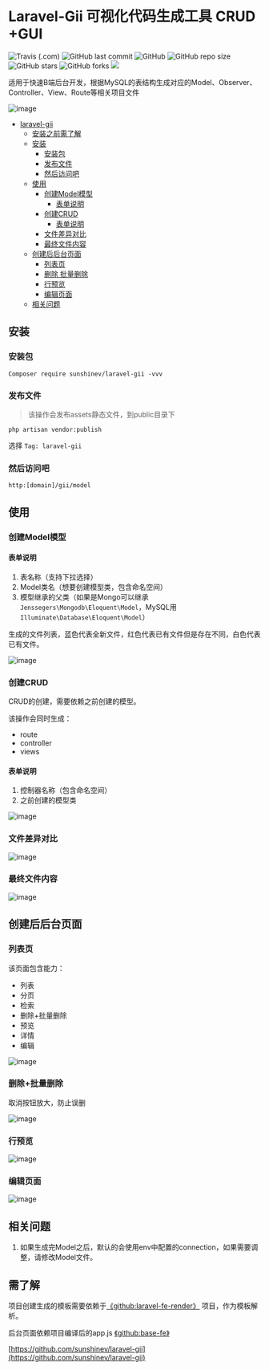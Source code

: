 # Laravel-Gii 可视化代码生成工具  CRUD +GUI 
![Travis (.com)](https://img.shields.io/travis/com/sunshinev/laravel-gii)
![GitHub last commit](https://img.shields.io/github/last-commit/sunshinev/laravel-gii)
![GitHub](https://img.shields.io/github/license/sunshinev/laravel-gii)
![GitHub repo size](https://img.shields.io/github/repo-size/sunshinev/laravel-gii)
![GitHub stars](https://img.shields.io/github/stars/sunshinev/laravel-gii?style=social)
![GitHub forks](https://img.shields.io/github/forks/sunshinev/laravel-gii?style=social)
![](https://img.shields.io/badge/laravel-package-brightgreen)

适用于快速B端后台开发，根据MySQL的表结构生成对应的Model、Observer、Controller、View、Route等相关项目文件

![image](https://github.com/sunshinev/remote_pics/raw/master/laravel-gii/controller.png)



 * [laravel-gii](#laravel-gii)
      * [安装之前需了解](#安装之前需了解)
      * [安装](#安装)
         * [安装包](#安装包)
         * [发布文件](#发布文件)
         * [然后访问吧](#然后访问吧)
      * [使用](#使用)
         * [创建Model模型](#创建model模型)
            * [表单说明](#表单说明)
         * [创建CRUD](#创建crud)
            * [表单说明](#表单说明-1)
         * [文件差异对比](#文件差异对比)
         * [最终文件内容](#最终文件内容)
      * [创建后后台页面](#创建后后台页面)
         * [列表页](#列表页)
         * [删除 批量删除](#删除批量删除)
         * [行预览](#行预览)
         * [编辑页面](#编辑页面)
      * [相关问题](#相关问题)


## 安装

### 安装包

```
Composer require sunshinev/laravel-gii -vvv
```



### 发布文件
> 该操作会发布assets静态文件，到public目录下

```
php artisan vendor:publish
```
选择
`Tag: laravel-gii`


### 然后访问吧
`http:[domain]/gii/model`


## 使用


### 创建Model模型

#### 表单说明
1. 表名称（支持下拉选择）
2. Model类名（想要创建模型类，包含命名空间）
3. 模型继承的父类（如果是Mongo可以继承`Jenssegers\Mongodb\Eloquent\Model`，MySQL用`Illuminate\Database\Eloquent\Model`）


生成的文件列表，蓝色代表全新文件，红色代表已有文件但是存在不同，白色代表已有文件。

![image](https://github.com/sunshinev/remote_pics/raw/master/laravel-gii/success.png)

### 创建CRUD

CRUD的创建，需要依赖之前创建的模型。

该操作会同时生成：

- route
- controller
- views

#### 表单说明

1. 控制器名称（包含命名空间）
2. 之前创建的模型类

![image](https://github.com/sunshinev/remote_pics/raw/master/laravel-gii/controller.png)

### 文件差异对比
![image](https://github.com/sunshinev/remote_pics/raw/master/laravel-gii/diff2.png)

### 最终文件内容
![image](https://github.com/sunshinev/remote_pics/raw/master/laravel-gii/viewfile.png)


## 创建后后台页面

### 列表页
该页面包含能力：

- 列表
- 分页
- 检索
- 删除+批量删除
- 预览
- 详情
- 编辑

![image](https://github.com/sunshinev/remote_pics/raw/master/laravel-gii/bg/bg_list.png)
### 删除+批量删除
取消按钮放大，防止误删

![image](https://github.com/sunshinev/remote_pics/raw/master/laravel-gii/bg/bg_delete.png)

### 行预览
![image](https://github.com/sunshinev/remote_pics/raw/master/laravel-gii/bg/bg_view.png)

### 编辑页面
![image](https://github.com/sunshinev/remote_pics/raw/master/laravel-gii/bg/bg_edit.png)

## 相关问题

1. 如果生成完Model之后，默认的会使用env中配置的connection，如果需要调整，请修改Model文件。

## 需了解

项目创建生成的模板需要依赖于[《github:laravel-fe-render》](https://github.com/sunshinev/laravel-fe-render) 项目，作为模板解析。

后台页面依赖项目编译后的app.js [《github:base-fe》](https://github.com/sunshinev/base-fe) 

[https://github.com/sunshinev/laravel-gii](https://github.com/sunshinev/laravel-gii)
